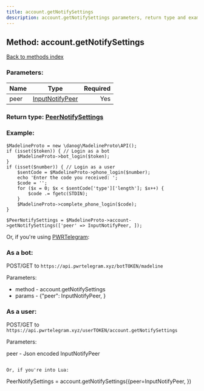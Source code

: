 ```yaml
---
title: account.getNotifySettings
description: account.getNotifySettings parameters, return type and example
---
```

## Method: account.getNotifySettings  
[Back to methods index](index.md)


### Parameters:

| Name     |    Type       | Required |
|----------|:-------------:|---------:|
|peer|[InputNotifyPeer](../types/InputNotifyPeer.md) | Yes|


### Return type: [PeerNotifySettings](../types/PeerNotifySettings.md)

### Example:


```
$MadelineProto = new \danog\MadelineProto\API();
if (isset($token)) { // Login as a bot
    $MadelineProto->bot_login($token);
}
if (isset($number)) { // Login as a user
    $sentCode = $MadelineProto->phone_login($number);
    echo 'Enter the code you received: ';
    $code = '';
    for ($x = 0; $x < $sentCode['type']['length']; $x++) {
        $code .= fgetc(STDIN);
    }
    $MadelineProto->complete_phone_login($code);
}

$PeerNotifySettings = $MadelineProto->account->getNotifySettings(['peer' => InputNotifyPeer, ]);
```

Or, if you're using [PWRTelegram](https://pwrtelegram.xyz):

### As a bot:

POST/GET to `https://api.pwrtelegram.xyz/botTOKEN/madeline`

Parameters:

* method - account.getNotifySettings
* params - {"peer": InputNotifyPeer, }



### As a user:

POST/GET to `https://api.pwrtelegram.xyz/userTOKEN/account.getNotifySettings`

Parameters:

peer - Json encoded InputNotifyPeer


```

Or, if you're into Lua:

```
PeerNotifySettings = account.getNotifySettings({peer=InputNotifyPeer, })
```

